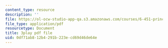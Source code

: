 ```yaml
---
content_type: resource
description: ''
file: https://ol-ocw-studio-app-qa.s3.amazonaws.com/courses/6-451-principles-of-digital-communication-ii-spring-2005/0df71ab812b4291b223ecd69d46de64e_KalMFMv3_IM.pdf
file_type: application/pdf
resourcetype: Document
title: 3play pdf file
uid: 0df71ab8-12b4-291b-223e-cd69d46de64e
---
```

